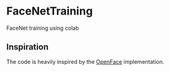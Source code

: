 # FaceNetTraining
FaceNet training using colab
## Inspiration
The code is heavily inspired by the [OpenFace](https://github.com/davidsandberg/facenet#inspiration) implementation.
